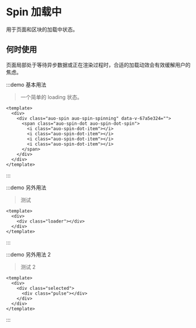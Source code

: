 # Spin 加载中

用于页面和区块的加载中状态。

## 何时使用

页面局部处于等待异步数据或正在渲染过程时，合适的加载动效会有效缓解用户的焦虑。

:::demo 基本用法

> 一个简单的 loading 状态。

```vue
<template>
  <div>
    <div class="auo-spin auo-spin-spinning" data-v-67a5e324="">
      <span class="auo-spin-dot auo-spin-dot-spin">
        <i class="auo-spin-dot-item"></i>
        <i class="auo-spin-dot-item"></i>
        <i class="auo-spin-dot-item"></i>
        <i class="auo-spin-dot-item"></i>
      </span>
    </div>
  </div>
</template>
```

:::

:::demo 另外用法

> 测试

```vue
<template>
  <div>
    <div class="loader"></div>
  </div>
</template>
```

:::

:::demo 另外用法 2

> 测试 2

```vue
<template>
  <div>
    <div class="selected">
      <div class="pulse"></div>
    </div>
  </div>
</template>
```

:::
